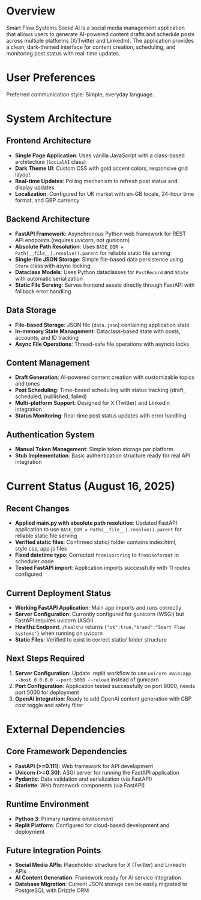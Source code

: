# Overview

Smart Flow Systems Social AI is a social media management application that allows users to generate AI-powered content drafts and schedule posts across multiple platforms (X/Twitter and LinkedIn). The application provides a clean, dark-themed interface for content creation, scheduling, and monitoring post status with real-time updates.

# User Preferences

Preferred communication style: Simple, everyday language.

# System Architecture

## Frontend Architecture
- **Single Page Application**: Uses vanilla JavaScript with a class-based architecture (`SocialAI` class)
- **Dark Theme UI**: Custom CSS with gold accent colors, responsive grid layout
- **Real-time Updates**: Polling mechanism to refresh post status and display updates
- **Localization**: Configured for UK market with en-GB locale, 24-hour time format, and GBP currency

## Backend Architecture
- **FastAPI Framework**: Asynchronous Python web framework for REST API endpoints (requires uvicorn, not gunicorn)
- **Absolute Path Resolution**: Uses `BASE_DIR = Path(__file__).resolve().parent` for reliable static file serving
- **Single-file JSON Storage**: Simple file-based data persistence using `Store` class with async locking
- **Dataclass Models**: Uses Python dataclasses for `PostRecord` and `State` with automatic serialization
- **Static File Serving**: Serves frontend assets directly through FastAPI with fallback error handling

## Data Storage
- **File-based Storage**: JSON file (`data.json`) containing application state
- **In-memory State Management**: Dataclass-based state with posts, accounts, and ID tracking
- **Async File Operations**: Thread-safe file operations with asyncio locks

## Content Management
- **Draft Generation**: AI-powered content creation with customizable topics and tones
- **Post Scheduling**: Time-based scheduling with status tracking (draft, scheduled, published, failed)
- **Multi-platform Support**: Designed for X (Twitter) and LinkedIn integration
- **Status Monitoring**: Real-time post status updates with error handling

## Authentication System
- **Manual Token Management**: Simple token storage per platform
- **Stub Implementation**: Basic authentication structure ready for real API integration

# Current Status (August 16, 2025)

## Recent Changes
- **Applied main.py with absolute path resolution**: Updated FastAPI application to use `BASE_DIR = Path(__file__).resolve().parent` for reliable static file serving
- **Verified static files**: Confirmed static/ folder contains index.html, style.css, app.js files
- **Fixed datetime typo**: Corrected `fromisostring` to `fromisoformat` in scheduler code
- **Tested FastAPI import**: Application imports successfully with 11 routes configured

## Current Deployment Status
- **Working FastAPI Application**: Main app imports and runs correctly
- **Server Configuration**: Currently configured for gunicorn (WSGI) but FastAPI requires uvicorn (ASGI)
- **Healthz Endpoint**: `/healthz` returns `{"ok":true,"brand":"Smart Flow Systems"}` when running on uvicorn
- **Static Files**: Verified to exist in correct static/ folder structure

## Next Steps Required
1. **Server Configuration**: Update .replit workflow to use `uvicorn main:app --host 0.0.0.0 --port 5000 --reload` instead of gunicorn
2. **Port Configuration**: Application tested successfully on port 8000, needs port 5000 for deployment
3. **OpenAI Integration**: Ready to add OpenAI content generation with GBP cost toggle and safety filter

# External Dependencies

## Core Framework Dependencies
- **FastAPI (>=0.111)**: Web framework for API development
- **Uvicorn (>=0.30)**: ASGI server for running the FastAPI application
- **Pydantic**: Data validation and serialization (via FastAPI)
- **Starlette**: Web framework components (via FastAPI)

## Runtime Environment
- **Python 3**: Primary runtime environment
- **Replit Platform**: Configured for cloud-based development and deployment

## Future Integration Points
- **Social Media APIs**: Placeholder structure for X (Twitter) and LinkedIn APIs
- **AI Content Generation**: Framework ready for AI service integration
- **Database Migration**: Current JSON storage can be easily migrated to PostgreSQL with Drizzle ORM